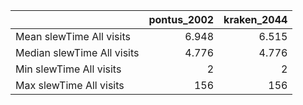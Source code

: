 |                            |   pontus_2002 |   kraken_2044 |
|:---------------------------|--------------:|--------------:|
| Mean slewTime All visits   |         6.948 |         6.515 |
| Median slewTime All visits |         4.776 |         4.776 |
| Min slewTime All visits    |         2     |         2     |
| Max slewTime All visits    |       156     |       156     |
